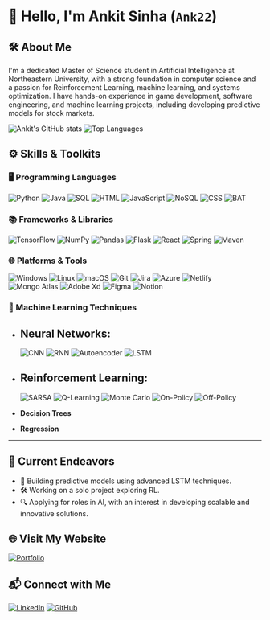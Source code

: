 # 👋 Hello, I'm Ankit Sinha (`Ank22`)

## 🛠️ About Me
I'm a dedicated Master of Science student in Artificial Intelligence at Northeastern University, with a strong foundation in computer science and a passion for Reinforcement Learning, machine learning, and systems optimization. I have hands-on experience in game development, software engineering, and machine learning projects, including developing predictive models for stock markets.

![Ankit's GitHub stats](https://github-readme-stats.vercel.app/api?username=Ank-22&show_icons=true&theme=radical)
![Top Languages](https://github-readme-stats.vercel.app/api/top-langs/?username=Ank-22&layout=compact&theme=radical)

## ⚙️ Skills & Toolkits

### 🖥️ Programming Languages
![Python](https://img.shields.io/badge/Python-3670A0?style=for-the-badge&logo=python&logoColor=ffdd54)
![Java](https://img.shields.io/badge/Java-ED8B00?style=for-the-badge&logo=java&logoColor=white)
![SQL](https://img.shields.io/badge/SQL-025E8C?style=for-the-badge&logo=amazon-dynamodb&logoColor=white)
![HTML](https://img.shields.io/badge/HTML-E34F26?style=for-the-badge&logo=html5&logoColor=white)
![JavaScript](https://img.shields.io/badge/JavaScript-F7DF1E?style=for-the-badge&logo=javascript&logoColor=black)
![NoSQL](https://img.shields.io/badge/NoSQL-00E676?style=for-the-badge&logo=mongodb&logoColor=white)
![CSS](https://img.shields.io/badge/CSS-1572B6?style=for-the-badge&logo=css3&logoColor=white)
![BAT](https://img.shields.io/badge/BAT-4A4A4A?style=for-the-badge&logo=windows-terminal&logoColor=white)

### 📚 Frameworks & Libraries
![TensorFlow](https://img.shields.io/badge/TensorFlow-FF6F00?style=for-the-badge&logo=tensorflow&logoColor=white)
![NumPy](https://img.shields.io/badge/NumPy-013243?style=for-the-badge&logo=numpy&logoColor=white)
![Pandas](https://img.shields.io/badge/Pandas-150458?style=for-the-badge&logo=pandas&logoColor=white)
![Flask](https://img.shields.io/badge/Flask-000000?style=for-the-badge&logo=flask&logoColor=white)
![React](https://img.shields.io/badge/React-61DAFB?style=for-the-badge&logo=react&logoColor=black)
![Spring](https://img.shields.io/badge/Spring-6DB33F?style=for-the-badge&logo=spring&logoColor=white)
![Maven](https://img.shields.io/badge/Maven-C71A36?style=for-the-badge&logo=apache-maven&logoColor=white)

### 🌐 Platforms & Tools
![Windows](https://img.shields.io/badge/Windows-0078D6?style=for-the-badge&logo=windows&logoColor=white)
![Linux](https://img.shields.io/badge/Linux-FCC624?style=for-the-badge&logo=linux&logoColor=black)
![macOS](https://img.shields.io/badge/macOS-000000?style=for-the-badge&logo=apple&logoColor=white)
![Git](https://img.shields.io/badge/Git-F05032?style=for-the-badge&logo=git&logoColor=white)
![Jira](https://img.shields.io/badge/Jira-0052CC?style=for-the-badge&logo=jira&logoColor=white)
![Azure](https://img.shields.io/badge/Azure-0078D4?style=for-the-badge&logo=microsoft-azure&logoColor=white)
![Netlify](https://img.shields.io/badge/Netlify-00C7B7?style=for-the-badge&logo=netlify&logoColor=white)
![Mongo Atlas](https://img.shields.io/badge/Mongo%20Atlas-47A248?style=for-the-badge&logo=mongodb&logoColor=white)
![Adobe Xd](https://img.shields.io/badge/Adobe%20Xd-FF61F6?style=for-the-badge&logo=adobexd&logoColor=white)
![Figma](https://img.shields.io/badge/Figma-F24E1E?style=for-the-badge&logo=figma&logoColor=white)
![Notion](https://img.shields.io/badge/Notion-000000?style=for-the-badge&logo=notion&logoColor=white)

### 🧠 Machine Learning Techniques
- **Neural Networks**:
  -
    ![CNN](https://img.shields.io/badge/CNN-%232A2A2A?style=for-the-badge&logo=codeforces&logoColor=white)
    ![RNN](https://img.shields.io/badge/RNN-%232A2A2A?style=for-the-badge&logo=codeforces&logoColor=white)
    ![Autoencoder](https://img.shields.io/badge/Autoencoder-%232A2A2A?style=for-the-badge&logo=codeforces&logoColor=white)
    ![LSTM](https://img.shields.io/badge/LSTM-%232A2A2A?style=for-the-badge&logo=codeforces&logoColor=white)

- **Reinforcement Learning**:
  -
    ![SARSA](https://img.shields.io/badge/SARSA-%23333333?style=for-the-badge&logo=codeforces&logoColor=white)
    ![Q-Learning](https://img.shields.io/badge/Q--Learning-%23333333?style=for-the-badge&logo=codeforces&logoColor=white)
    ![Monte Carlo](https://img.shields.io/badge/Monte%20Carlo-%23333333?style=for-the-badge&logo=codeforces&logoColor=white)
    ![On-Policy](https://img.shields.io/badge/On--Policy-%23333333?style=for-the-badge&logo=codeforces&logoColor=white)
    ![Off-Policy](https://img.shields.io/badge/Off--Policy-%23333333?style=for-the-badge&logo=codeforces&logoColor=white)

- **Decision Trees**
- **Regression**


---

## 🚀 Current Endeavors
- 🌱 Building predictive models using advanced LSTM techniques.
- 🛠️ Working on a solo project exploring RL.
- 🔍 Applying for roles in AI, with an interest in developing scalable and innovative solutions.

## 🌐 Visit My Website
[![Portfolio](https://img.shields.io/badge/Portfolio-ankitsinha.net-%230077B5?style=for-the-badge&logo=About.me&logoColor=white)](https://ankitsinha.net)


## 📬 Connect with Me
[![LinkedIn](https://img.shields.io/badge/LinkedIn-0077B5?style=for-the-badge&logo=linkedin&logoColor=white)](https://www.linkedin.com/in/ank22)
[![GitHub](https://img.shields.io/badge/GitHub-181717?style=for-the-badge&logo=github&logoColor=white)](https://github.com/Ank-22)
